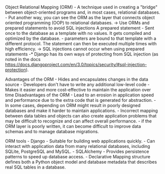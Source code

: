 Object Relational Mapping (ORM) - A technique used in creating a "bridge" between object-oriented programs and, in most cases, relational databases.
                                - Put another way, you can see the ORM as the layer that connects object oriented programming (OOP) to relational databases.
                                -> Use ORMs and prepared statements to avoid SQL injections
A prepared statement            - Sent once to the database as a template with no values. It gets compiled and optimized by the database.
                                - parameters are bound to that template with a different protocol. The statement can then be executed multiple times with high efficiency.
                                -> SQL injections cannot occur when using prepared statements
                                -* Django has its own ways of protecting from SQL injection (as noted in the docs https://docs.djangoproject.com/en/3.0/topics/security/#sql-injection-protection).

Advantages of the ORM     - Hides and encapsulates changes in the data source 
                          - Developers don't have to write any additional low-level code
                          - Makes it easier and more cost-effective to maintain the application over time 
Disadvantages of the ORM  - Lead to an erosion in application speed and performance due to the extra code that is generated for abstraction.
                          - In some cases, depending on ORM might result in poorly designed databases and make it harder to maintain applications.
                          - Incorrect mapping between data tables and objects can also create application problems that may be difficult to recognize and can affect overall performance.
                          - if the ORM layer is poorly written, it can become difficult to improve data schemas and to manage database migrations.

ORM tools - Django        - Suitable for building web applications quickly.
                          - Can interact with application data from many relational databases, including SQLite, PostgreSQL and MySQL.
          - SQLAlchemy    - Provides persistence patterns to speed up database access.
                          - Declarative Mapping structure defines both a Python object model and database metadata that describes real SQL tables in a database.
